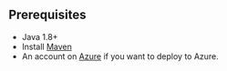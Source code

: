 ## Prerequisites

- Java 1.8+
- Install [Maven](https://maven.apache.org/)
- An account on [Azure](https://azure.microsoft.com) if you want to deploy to Azure.